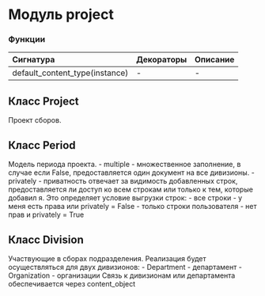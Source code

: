 # Модуль project



### Функции

| Сигнатура                      | Декораторы | Описание |
| :----------------------------- | :--------- | :------- |
| default_content_type(instance) | -          | -        |

## Класс Project

Проект сборов.

## Класс Period

Модель периода проекта. - multiple - множественное заполнение, в случае если False, предоставляется один документ на все дивизионы. - privately - приватность отвечает за видимость добавленных строк, предоставляется ли доступ ко всем строкам или только к тем, которые добавил я. Это определяет условие выгрузки строк: - все строки - у меня есть права или privately = False - только строки пользователя - нет прав и privately = True

## Класс Division

Участвующие в сборах подразделения. Реализация будет осуществляться для двух дивизионов: - Department - департамент - Organization - организации Связь к дивизионам или департамента обеспечивается через content_object